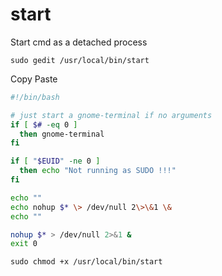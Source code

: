 # start

Start cmd as a detached process

```
sudo gedit /usr/local/bin/start
```

Copy Paste

```bash
#!/bin/bash

# just start a gnome-terminal if no arguments
if [ $# -eq 0 ]
  then gnome-terminal
fi

if [ "$EUID" -ne 0 ]
  then echo "Not running as SUDO !!!"
fi

echo ""
echo nohup $* \> /dev/null 2\>\&1 \&
echo ""

nohup $* > /dev/null 2>&1 &
exit 0
```

```
sudo chmod +x /usr/local/bin/start
```
